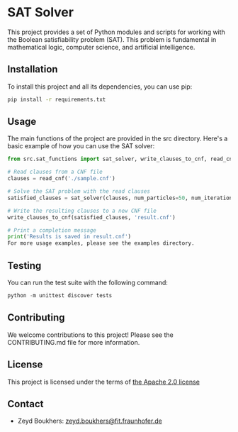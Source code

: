 # SAT Solver

This project provides a set of Python modules and scripts for working with the Boolean satisfiability problem (SAT). This problem is fundamental in mathematical logic, computer science, and artificial intelligence.

## Installation

To install this project and all its dependencies, you can use pip:

```bash
pip install -r requirements.txt
```

## Usage
The main functions of the project are provided in the src directory. Here's a basic example of how you can use the SAT solver:

```python
from src.sat_functions import sat_solver, write_clauses_to_cnf, read_cnf

# Read clauses from a CNF file
clauses = read_cnf('./sample.cnf')

# Solve the SAT problem with the read clauses
satisfied_clauses = sat_solver(clauses, num_particles=50, num_iterations=100)

# Write the resulting clauses to a new CNF file
write_clauses_to_cnf(satisfied_clauses, 'result.cnf')

# Print a completion message
print('Results is saved in result.cnf')
For more usage examples, please see the examples directory.
```


## Testing
You can run the test suite with the following command:

```python
python -m unittest discover tests
```

## Contributing
We welcome contributions to this project! Please see the CONTRIBUTING.md file for more information.

## License
This project is licensed under the terms of [the Apache 2.0 license](https://www.apache.org/licenses/LICENSE-2.0)

## Contact
- Zeyd Boukhers: [zeyd.boukhers@fit.fraunhofer.de](mailto:zeyd.boukhers@fit.fraunhofer.de)
